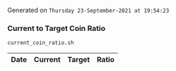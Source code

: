 Generated on `Thursday 23-September-2021 at 19:54:23`

### Current to Target Coin Ratio
`current_coin_ratio.sh`

Date|Current|Target|Ratio
---|---|---|---
